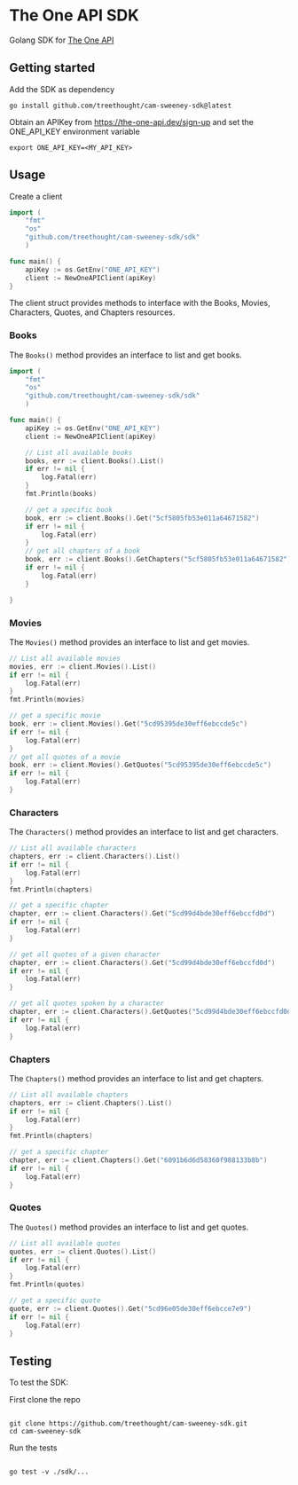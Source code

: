 # The One API SDK

Golang SDK for [The One API](https://the-one-api.dev/documentation#3)

## Getting started

Add the SDK as dependency

```
go install github.com/treethought/cam-sweeney-sdk@latest
```

Obtain an APIKey from https://the-one-api.dev/sign-up and set the ONE_API_KEY environment variable

```
export ONE_API_KEY=<MY_API_KEY>
```

## Usage

Create a client

```go
import (
    "fmt"
    "os"
    "github.com/treethought/cam-sweeney-sdk/sdk"
    )

func main() {
    apiKey := os.GetEnv("ONE_API_KEY")
    client := NewOneAPIClient(apiKey)
}

```

The client struct provides methods to interface with the Books, Movies, Characters, Quotes, and Chapters resources.

### Books

The `Books()` method provides an interface to list and get books.

```go
import (
    "fmt"
    "os"
    "github.com/treethought/cam-sweeney-sdk/sdk"
    )

func main() {
    apiKey := os.GetEnv("ONE_API_KEY")
    client := NewOneAPIClient(apiKey)

    // List all available books
    books, err := client.Books().List()
    if err != nil {
        log.Fatal(err)
    }
    fmt.Println(books)

    // get a specific book
    book, err := client.Books().Get("5cf5805fb53e011a64671582")
    if err != nil {
        log.Fatal(err)
    }
    // get all chapters of a book
    book, err := client.Books().GetChapters("5cf5805fb53e011a64671582")
    if err != nil {
        log.Fatal(err)
    }

}

```

### Movies

The `Movies()` method provides an interface to list and get movies.

```go
// List all available movies
movies, err := client.Movies().List()
if err != nil {
    log.Fatal(err)
}
fmt.Println(movies)

// get a specific movie
book, err := client.Movies().Get("5cd95395de30eff6ebccde5c")
if err != nil {
    log.Fatal(err)
}
// get all quotes of a movie
book, err := client.Movies().GetQuotes("5cd95395de30eff6ebccde5c")
if err != nil {
    log.Fatal(err)
}

```

### Characters

The `Characters()` method provides an interface to list and get characters.

```go
// List all available characters
chapters, err := client.Characters().List()
if err != nil {
    log.Fatal(err)
}
fmt.Println(chapters)

// get a specific chapter
chapter, err := client.Characters().Get("5cd99d4bde30eff6ebccfd0d")
if err != nil {
    log.Fatal(err)
}

// get all quotes of a given character
chapter, err := client.Characters().Get("5cd99d4bde30eff6ebccfd0d")
if err != nil {
    log.Fatal(err)
}

// get all quotes spoken by a character
chapter, err := client.Characters().GetQuotes("5cd99d4bde30eff6ebccfd0d")
if err != nil {
    log.Fatal(err)
}


```

### Chapters

The `Chapters()` method provides an interface to list and get chapters.

```go
// List all available chapters
chapters, err := client.Chapters().List()
if err != nil {
    log.Fatal(err)
}
fmt.Println(chapters)

// get a specific chapter
chapter, err := client.Chapters().Get("6091b6d6d58360f988133b8b")
if err != nil {
    log.Fatal(err)
}

```

### Quotes

The `Quotes()` method provides an interface to list and get quotes.

```go
// List all available quotes
quotes, err := client.Quotes().List()
if err != nil {
    log.Fatal(err)
}
fmt.Println(quotes)

// get a specific quote
quote, err := client.Quotes().Get("5cd96e05de30eff6ebcce7e9")
if err != nil {
    log.Fatal(err)
}

```

## Testing

To test the SDK:

First clone the repo

```

git clone https://github.com/treethought/cam-sweeney-sdk.git
cd cam-sweeney-sdk

```

Run the tests

```

go test -v ./sdk/...
```
